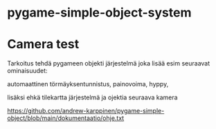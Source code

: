 # pygame-simple-object-system
# Camera test


Tarkoitus tehdä pygameen objekti järjestelmä joka lisää esim seuraavat ominaisuudet:

automaattinen törmäyksentunnistus,
painovoima,
hyppy,

lisäksi ehkä tilekartta järjestelmä ja ojektia seuraava kamera


https://github.com/andrew-karppinen/pygame-simple-object/blob/main/dokumentaatio/ohje.txt
